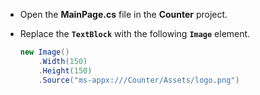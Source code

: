 - Open the **MainPage.cs** file in the **Counter** project.
- Replace the **`TextBlock`** with the following **`Image`** element.

    ```csharp
    new Image()
        .Width(150)
        .Height(150)
        .Source("ms-appx:///Counter/Assets/logo.png")
    ```
